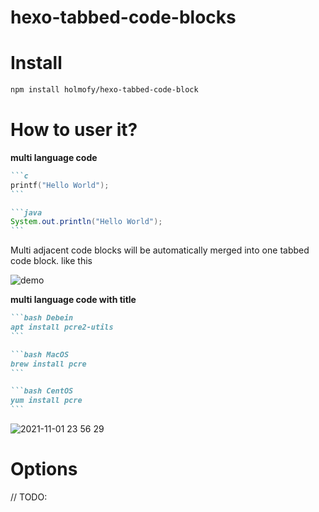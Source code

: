 # hexo-tabbed-code-blocks


# Install

```sh
npm install holmofy/hexo-tabbed-code-block
```

# How to user it?

**multi language code**
````markdown
```c
printf("Hello World");
```

```java
System.out.println("Hello World");
```
````

Multi adjacent code blocks will be automatically merged into one tabbed code block. like this

![demo](https://user-images.githubusercontent.com/19494806/121777704-0737e980-cbc6-11eb-9ff7-bc13c861180c.gif)

**multi language code with title**
````markdown
```bash Debein
apt install pcre2-utils
```

```bash MacOS
brew install pcre
```

```bash CentOS
yum install pcre
```
````

![2021-11-01 23 56 29](https://user-images.githubusercontent.com/19494806/139701486-10ad2450-7de1-4029-8bba-7de0c463b7fb.gif)


# Options

// TODO:
